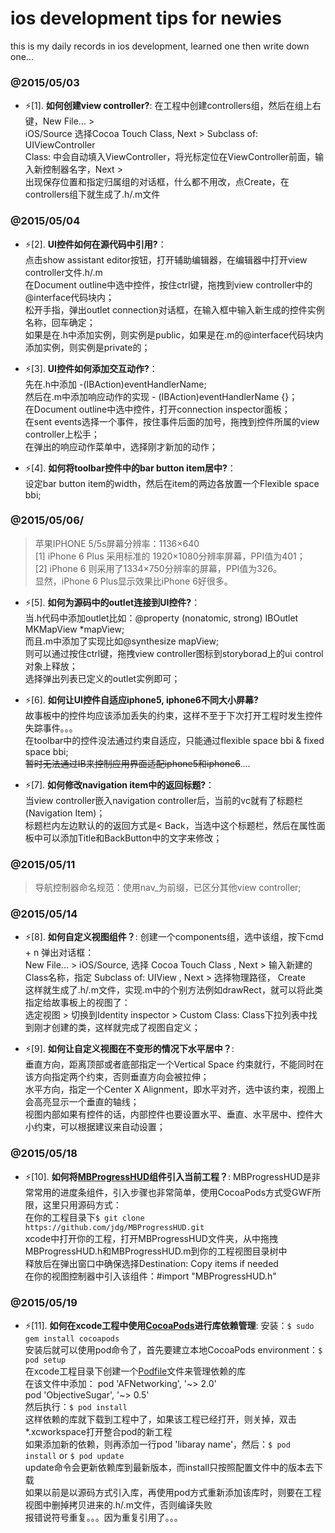 ios development tips for newies 
======================================
this is my daily records in ios development, learned one then write down one... 

### @2015/05/03

* :zap:[1]. __如何创建view controller?__:
    在工程中创建controllers组，然后在组上右键，New File... >  
    iOS/Source 选择Cocoa Touch Class, Next > Subclass of: UIViewController  
    Class: 中会自动填入ViewController，将光标定位在ViewController前面，输入新控制器名字，Next >  
    出现保存位置和指定归属组的对话框，什么都不用改，点Create，在controllers组下就生成了.h/.m文件  

### @2015/05/04 

* :zap:[2]. __UI控件如何在源代码中引用?__：  
    点击show assistant editor按钮，打开辅助编辑器，在编辑器中打开view controller文件.h/.m  
    在Document outline中选中控件，按住ctrl键，拖拽到view controller中的@interface代码块内；  
    松开手指，弹出outlet connection对话框，在输入框中输入新生成的控件实例名称，回车确定；  
    如果是在.h中添加实例，则实例是public，如果是在.m的@interface代码块内添加实例，则实例是private的；  
    
* :zap:[3]. __UI控件如何添加交互动作?__：  
    先在.h中添加 -(IBAction)eventHandlerName;  
    然后在.m中添加响应动作的实现 - (IBAction)eventHandlerName {}；  
    在Document outline中选中控件，打开connection inspector面板；  
    在sent events选择一个事件，按住事件后面的加号，拖拽到控件所属的view controller上松手；  
    在弹出的响应动作菜单中，选择刚才新加的动作；  
    
* :zap:[4]. __如何将toolbar控件中的bar button item居中?__：  
    设定bar button item的width，然后在item的两边各放置一个Flexible space bbi;  
    
### @2015/05/06/  

> 苹果IPHONE 5/5s屏幕分辨率：1136×640  
  [1] iPhone 6 Plus 采用标准的 1920×1080分辨率屏幕，PPI值为401；  
  [2] iPhone 6 则采用了1334×750分辨率的屏幕，PPI值为326。  
  显然，iPhone 6 Plus显示效果比iPhone 6好很多。  

* :zap:[5]. __如何为源码中的outlet连接到UI控件?__：  
    当.h代码中添加outlet比如：@property (nonatomic, strong) IBOutlet MKMapView *mapView;  
    而且.m中添加了实现比如@synthesize mapView;  
    则可以通过按住ctrl键，拖拽view controller图标到storyborad上的ui control对象上释放；  
    选择弹出列表已定义的outlet实例即可；  
    
* :zap:[6]. __如何让UI控件自适应iphone5, iphone6不同大小屏幕?__  
    故事板中的控件均应该添加丢失的约束，这样不至于下次打开工程时发生控件失踪事件。。。  
    在toolbar中的控件没法通过约束自适应，只能通过flexible space bbi & fixed space bbi;  
    ~~暂时无法通过IB来控制应用界面适配iphone5和iphone6~~....
    
* :zap:[7]. __如何修改navigation item中的返回标题?__：  
    当view controller嵌入navigation controller后，当前的vc就有了标题栏(Navigation Item)；  
    标题栏内左边默认的的返回方式是< Back，当选中这个标题栏，然后在属性面板中可以添加Title和BackButton中的文字来修改；  
    
    
### @2015/05/11

> 导航控制器命名规范：使用nav_为前缀，已区分其他view controller;  


### @2015/05/14

* :zap:[8]. __如何自定义视图组件？__: 
    创建一个components组，选中该组，按下cmd + n 弹出对话框：  
    New File... > iOS/Source, 选择 Cocoa Touch Class , Next > 输入新建的Class名称，指定 Subclass of: UIView , Next > 选择物理路径， Create  
    这样就生成了.h/.m文件，实现.m中的个别方法例如drawRect，就可以将此类指定给故事板上的视图了：  
    选定视图 > 切换到Identity inspector > Custom Class: Class下拉列表中找到刚才创建的类，这样就完成了视图自定义；  

* :zap:[9]. __如何让自定义视图在不变形的情况下水平居中？__:  
    垂直方向，距离顶部或者底部指定一个Vertical Space 约束就行，不能同时在该方向指定两个约束，否则垂直方向会被拉伸；  
    水平方向，指定一个Center X Alignment，即水平对齐，选中该约束，视图上会高亮显示一个垂直的轴线；  
    视图内部如果有控件的话，内部控件也要设置水平、垂直、水平居中、控件大小约束，可以根据建议来自动设置；  
    
    

### @2015/05/18

* :zap:[10]. __如何将[MBProgressHUD](https://github.com/jdg/MBProgressHUD)组件引入当前工程？__:
    MBProgressHUD是非常常用的进度条组件，引入步骤也非常简单，使用CocoaPods方式受GWF所限，这里只用源码方式：  
    在你的工程目录下`$ git clone https://github.com/jdg/MBProgressHUD.git`  
    xcode中打开你的工程，打开MBProgressHUD文件夹，从中拖拽MBProgressHUD.h和MBProgressHUD.m到你的工程视图目录树中  
    释放后在弹出窗口中确保选择Destination: Copy items if needed  
    在你的视图控制器中引入该组件：#import "MBProgressHUD.h"  
    
    
### @2015/05/19

* :zap:[11]. __如何在xcode工程中使用[CocoaPods](https://cocoapods.org/)进行库依赖管理__: 
    安装：`$ sudo gem install cocoapods`  
    安装后就可以使用pod命令了，首先要建立本地CocoaPods environment：`$ pod setup`  
    在xcode工程目录下创建一个[Podfile](https://guides.cocoapods.org/using/the-podfile.html)文件来管理依赖的库  
    在该文件中添加：
    pod 'AFNetworking', '~> 2.0'  
    pod 'ObjectiveSugar', '~> 0.5'  
    然后执行：`$ pod install`  
    这样依赖的库就下载到工程中了，如果该工程已经打开，则关掉，双击*.xcworkspace打开整合pod的新工程  
    如果添加新的依赖，则再添加一行pod 'libaray name'，然后：`$ pod install` or `$ pod update`  
    update命令会更新依赖库到最新版本，而install只按照配置文件中的版本去下载  
    如果以前是以源码方式引入库，再使用pod方式重新添加该库时，则要在工程视图中删掉拷贝进来的.h/.m文件，否则编译失败  
    报错说符号重复。。。因为重复引用了。。。
    
    